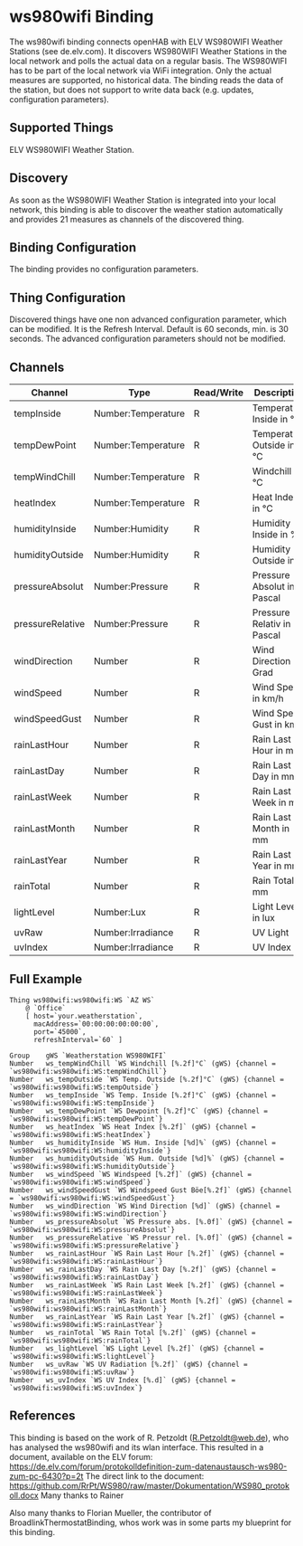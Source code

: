 # ws980wifi Binding

The ws980wifi binding connects openHAB with ELV WS980WIFI Weather Stations (see de.elv.com).
It discovers WS980WIFI Weather Stations in the local network and polls the actual data on a regular basis.
The WS980WIFI has to be part of the local network via WiFi integration.
Only the actual measures are supported, no historical data.
The binding reads the data of the station, but does not support to write data back (e.g. updates, configuration parameters).

## Supported Things

ELV WS980WIFI Weather Station.

## Discovery

As soon as the WS980WIFI Weather Station is integrated into your local network, this binding is able to discover the weather station automatically and provides  21 measures as channels of the discovered thing. 

## Binding Configuration

The binding provides no configuration parameters.

## Thing Configuration

Discovered things have one non advanced configuration parameter, which can be modified. 
It is the Refresh Interval. Default is 60 seconds, min. is 30 seconds.
The advanced configuration parameters should not be modified.

## Channels

| Channel          | Type               | Read/Write | Description                 |
|------------------|--------------------|------------|-----------------------------|
| tempInside       | Number:Temperature | R          | Temperature Inside in °C    |
| tempDewPoint     | Number:Temperature | R          | Temperature Outside in °C   |
| tempWindChill    | Number:Temperature | R          | Windchill in °C             |
| heatIndex        | Number:Temperature | R          | Heat Index in °C            |
| humidityInside   | Number:Humidity    | R          | Humidity Inside in %        |
| humidityOutside  | Number:Humidity    | R          | Humidity Outside in %       |
| pressureAbsolut  | Number:Pressure    | R          | Pressure Absolut in Pascal  |
| pressureRelative | Number:Pressure    | R          | Pressure Relativ in Pascal  |
| windDirection    | Number             | R          | Wind Direction in Grad      |
| windSpeed        | Number             | R          | Wind Speed in km/h          |
| windSpeedGust    | Number             | R          | Wind Speed Gust in km/h     |
| rainLastHour     | Number             | R          | Rain Last Hour in mm        |
| rainLastDay      | Number             | R          | Rain Last Day in mm         |
| rainLastWeek     | Number             | R          | Rain Last Week in mm        |
| rainLastMonth    | Number             | R          | Rain Last Month in mm       |
| rainLastYear     | Number             | R          | Rain Last Year in mm        |
| rainTotal        | Number             | R          | Rain Total in mm            |
| lightLevel       | Number:Lux         | R          | Light Level in lux          |
| uvRaw            | Number:Irradiance  | R          | UV Light                    |
| uvIndex          | Number:Irradiance  | R          | UV Index                    |

## Full Example
```
Thing ws980wifi:ws980wifi:WS `AZ WS`
    @ `Office`
    [ host=`your.weatherstation`,
      macAddress=`00:00:00:00:00:00`,
      port=`45000`,
      refreshInterval=`60` ]

Group    gWS `Weatherstation WS980WIFI` 
Number   ws_tempWindChill `WS Windchill [%.2f]°C` (gWS) {channel = `ws980wifi:ws980wifi:WS:tempWindChill`}
Number   ws_tempOutside `WS Temp. Outside [%.2f]°C` (gWS) {channel = `ws980wifi:ws980wifi:WS:tempOutside`}
Number   ws_tempInside `WS Temp. Inside [%.2f]°C` (gWS) {channel = `ws980wifi:ws980wifi:WS:tempInside`}
Number   ws_tempDewPoint `WS Dewpoint [%.2f]°C` (gWS) {channel = `ws980wifi:ws980wifi:WS:tempDewPoint`}
Number   ws_heatIndex `WS Heat Index [%.2f]` (gWS) {channel = `ws980wifi:ws980wifi:WS:heatIndex`}
Number   ws_humidityInside `WS Hum. Inside [%d]%` (gWS) {channel = `ws980wifi:ws980wifi:WS:humidityInside`}
Number   ws_humidityOutside `WS Hum. Outside [%d]%` (gWS) {channel = `ws980wifi:ws980wifi:WS:humidityOutside`}
Number   ws_windSpeed `WS Windspeed [%.2f]` (gWS) {channel = `ws980wifi:ws980wifi:WS:windSpeed`}
Number   ws_windSpeedGust `WS Windspeed Gust Böe[%.2f]` (gWS) {channel = `ws980wifi:ws980wifi:WS:windSpeedGust`}
Number   ws_windDirection `WS Wind Direction [%d]` (gWS) {channel = `ws980wifi:ws980wifi:WS:windDirection`}
Number   ws_pressureAbsolut `WS Pressure abs. [%.0f]` (gWS) {channel = `ws980wifi:ws980wifi:WS:pressureAbsolut`}
Number   ws_pressureRelative `WS Pressur rel. [%.0f]` (gWS) {channel = `ws980wifi:ws980wifi:WS:pressureRelative`}
Number   ws_rainLastHour `WS Rain Last Hour [%.2f]` (gWS) {channel = `ws980wifi:ws980wifi:WS:rainLastHour`}
Number   ws_rainLastDay `WS Rain Last Day [%.2f]` (gWS) {channel = `ws980wifi:ws980wifi:WS:rainLastDay`}
Number   ws_rainLastWeek `WS Rain Last Week [%.2f]` (gWS) {channel = `ws980wifi:ws980wifi:WS:rainLastWeek`}
Number   ws_rainLastMonth `WS Rain Last Month [%.2f]` (gWS) {channel = `ws980wifi:ws980wifi:WS:rainLastMonth`}
Number   ws_rainLastYear `WS Rain Last Year [%.2f]` (gWS) {channel = `ws980wifi:ws980wifi:WS:rainLastYear`}
Number   ws_rainTotal `WS Rain Total [%.2f]` (gWS) {channel = `ws980wifi:ws980wifi:WS:rainTotal`}
Number   ws_lightLevel `WS Light Level [%.2f]` (gWS) {channel = `ws980wifi:ws980wifi:WS:lightLevel`}
Number   ws_uvRaw `WS UV Radiation [%.2f]` (gWS) {channel = `ws980wifi:ws980wifi:WS:uvRaw`}
Number   ws_uvIndex `WS UV Index [%.d]` (gWS) {channel = `ws980wifi:ws980wifi:WS:uvIndex`}
```
## References

This binding is based on the work of R. Petzoldt (R.Petzoldt@web.de), who has analysed the ws980wifi and its wlan interface.
This resulted in a document, available on the ELV forum: https://de.elv.com/forum/protokolldefinition-zum-datenaustausch-ws980-zum-pc-6430?p=2t
The direct link to the document: https://github.com/RrPt/WS980/raw/master/Dokumentation/WS980_protokoll.docx
Many thanks to Rainer

Also many thanks to Florian Mueller, the contributor of BroadlinkThermostatBinding, whos work was in some parts my blueprint for this binding.
